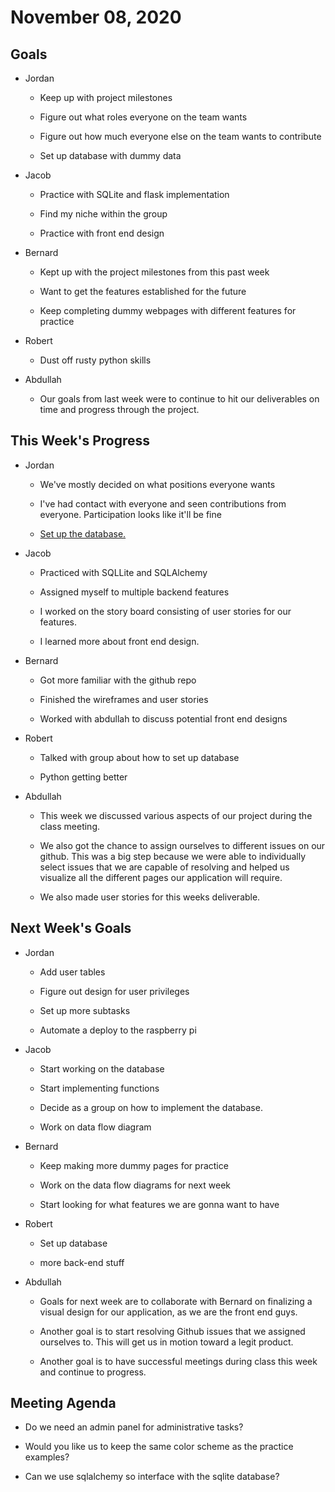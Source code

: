 # November 08, 2020
## Goals
* Jordan
    * Keep up with project milestones

    * Figure out what roles everyone on the team wants

    * Figure out how much everyone else on the team wants to contribute

    * Set up database with dummy data

* Jacob
    * Practice with SQLite and flask implementation

    * Find my niche within the group

    * Practice with front end design

* Bernard
    * Kept up with the project milestones from this past week

    * Want to get the features established for the future

    * Keep completing dummy webpages with different features for practice

* Robert
    * Dust off rusty python skills

* Abdullah
    * Our goals from last week were to continue to hit our deliverables on time and progress through the project. 

## This Week's Progress
* Jordan
    * We've mostly decided on what positions everyone wants

    * I've had contact with everyone and seen contributions from everyone. Participation looks like it'll be fine

    * [Set up the database.](https://github.com/Jordan-Cottle/Software-Engineering-Group-Project/pull/52)

* Jacob
    * Practiced with SQLLite and SQLAlchemy

    * Assigned myself to multiple backend features

    * I worked on the story board consisting of user stories for our features.

    * I learned more about front end design. 

* Bernard
    * Got more familiar with the github repo 

    * Finished the wireframes and user stories

    * Worked with abdullah to discuss potential front end designs

* Robert
    * Talked with group about how to set up database

    * Python getting better

* Abdullah
    * This week we discussed various aspects of our project during the class meeting. 

    * We also got the chance to assign ourselves to different issues on our github. This was a big step because we were able to individually select issues that we are capable of resolving and helped us visualize all the different pages our application will require. 

    * We also made user stories for this weeks deliverable.

## Next Week's Goals
* Jordan
    * Add user tables

    * Figure out design for user privileges

    * Set up more subtasks

    * Automate a deploy to the raspberry pi

* Jacob
    * Start working on the database

    * Start implementing functions

    * Decide as a group on how to implement the database. 

    * Work on data flow diagram
* Bernard
    * Keep making more dummy pages for practice

    * Work on the data flow diagrams for next week

    * Start looking for what features we are gonna want to have 
* Robert
    * Set up database

    * more back-end stuff

* Abdullah
    * Goals for next week are to collaborate with Bernard on finalizing a visual design for our application, as we are the front end guys. 

    * Another goal is to start resolving Github issues that we assigned ourselves to. This will get us in motion toward a legit product. 

    * Another goal is to have successful meetings during class this week and continue to progress.

## Meeting Agenda

* Do we need an admin panel for administrative tasks?

* Would you like us to keep the same color scheme as the practice examples?

* Can we use sqlalchemy so interface with the sqlite database?

